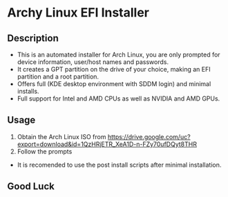 # Archy Linux EFI Installer
## Description
- This is an automated installer for Arch Linux, you are only prompted for device information, user/host names and passwords.
- It creates a GPT partition on the drive of your choice, making an EFI partition and a root partition.
- Offers full (KDE desktop environment with SDDM login) and minimal installs.
- Full support for Intel and AMD CPUs as well as NVIDIA and AMD GPUs.
## Usage
1. Obtain the Arch Linux ISO from https://drive.google.com/uc?export=download&id=1QzHRjETR_XeA1D-n-FZy70ufDQyt8THR
2. Follow the prompts
- It is recomended to use the post install scripts after minimal installation.
## Good Luck 
